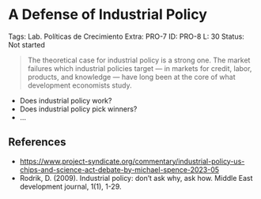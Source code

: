 # A Defense of Industrial Policy

Tags: Lab. Políticas de Crecimiento
Extra: PRO-7
ID: PRO-8
L: 30
Status: Not started

> The theoretical case for industrial policy is a strong one. The market failures which
industrial policies target — in markets for credit, labor, products, and knowledge —
have long been at the core of what development economists study.
> 

- Does industrial policy work?
- Does industrial policy pick winners?
- …

## References

- https://www.project-syndicate.org/commentary/industrial-policy-us-chips-and-science-act-debate-by-michael-spence-2023-05
- Rodrik, D. (2009). Industrial policy: don’t ask why, ask how. Middle East development journal, 1(1), 1-29.
